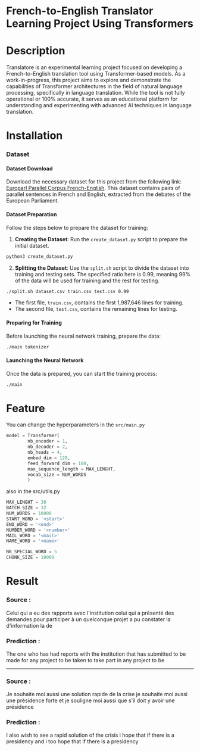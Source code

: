 # French-to-English Translator Learning Project Using Transformers 
# Description
Translatore is an experimental learning project focused on developing a
French-to-English translation tool using Transformer-based models. 
As a work-in-progress, this project aims to explore and demonstrate the 
capabilities of Transformer architectures in the field of natural language 
processing, specifically in language translation.
While the tool is not fully operational or 100% accurate, it serves as an 
educational platform for understanding and experimenting with advanced 
AI techniques in language translation. 

# Installation

### Dataset

#### Dataset Download
Download the necessary dataset for this project from the following link: 
[Europarl Parallel Corpus French-English](https://www.statmt.org/europarl/v7/fr-en.tgz). 
This dataset contains pairs of parallel sentences in French and English, 
extracted from the debates of the European Parliament.

#### Dataset Preparation
Follow the steps below to prepare the dataset for training:

1. **Creating the Dataset**: Run the `create_dataset.py` script to prepare the initial dataset.


``` bash
python3 create_dataset.py
```

2. **Splitting the Dataset**: Use the `split.sh` script to divide the dataset 
into training and testing sets. The specified ratio here is 0.99, 
meaning 99% of the data will be used for training and the rest for testing.

``` bash
./split.sh dataset.csv train.csv test.csv 0.99
```

- The first file, `train.csv`, contains the first 1,987,646 lines for training.
- The second file, `test.csv`, contains the remaining lines for testing.

#### Preparing for Training
Before launching the neural network training, prepare the data:

``` bash
./main tokenizer
```

#### Launching the Neural Network
Once the data is prepared, you can start the training process:

``` bash
./main
```

# Feature
You can change the hyperparameters in the `src/main.py`
``` py 
model = Transformer(
        nb_encoder = 1,
        nb_decoder = 2,
        nb_heads = 4,
        embed_dim = 128,
        feed_forward_dim = 100,
        max_sequence_length = MAX_LENGHT,
        vocab_size = NUM_WORDS
        )
```
also in the src/utils.py
```py
MAX_LENGHT = 30                                                                                         
BATCH_SIZE = 32                                                                 
NUM_WORDS = 10000                                                               
START_WORD = '<start>'                                                          
END_WORD = '<end>'                                                              
NUMBER_WORD = '<number>'                                                        
MAIL_WORD = '<mail>'                                                            
NAME_WORD = '<name>'                                                            

NB_SPECIAL_WORD = 5                                                             
CHUNK_SIZE = 10000
```


# Result

### Source : 
Celui qui a eu des rapports avec l'institution celui qui a présenté des demandes pour participer à un quelconque projet a pu constater la <oov> d'information la <oov> de 
### Prediction :
The one who has had reports with the institution that has submitted to be made for any project to be taken to take part in any project to be 

--------------------------------------------------------------------------------

### Source :
Je souhaite moi aussi une solution rapide de la crise je souhaite moi aussi une présidence forte et je souligne moi aussi que s'il doit y avoir une présidence 
### Prediction :
I also wish to see a rapid solution of the crisis i hope that if there is a presidency and i too hope that if there is a presidency




